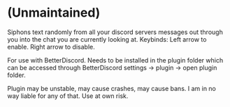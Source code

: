 # (Unmaintained)
Siphons text randomly from all your discord servers messages out through you into the chat you are currently looking at. 
Keybinds: Left arrow to enable. Right arrow to disable.

For use with BetterDiscord. Needs to be installed in the plugin folder which can be accessed through BetterDiscord settings -> plugin -> open plugin folder.

Plugin may be unstable, may cause crashes, may cause bans. I am in no way liable for any of that. Use at own risk.

